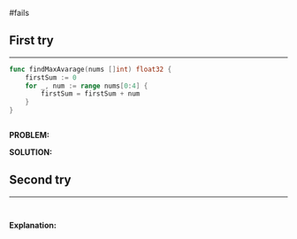 #fails 
## First try
___
```go
func findMaxAvarage(nums []int) float32 {
	firstSum := 0
	for _, num := range nums[0:4] {
		firstSum = firstSum + num	
	}
}



```

**PROBLEM:**

**SOLUTION:**



## Second try
____
```go



```

**Explanation:**
